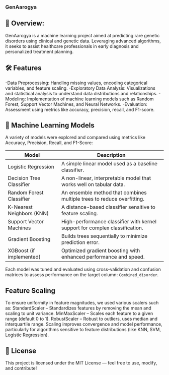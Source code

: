 ### GenAarogya
## 🧬 Overview:
GenAarogya is a machine learning project aimed at predicting rare genetic disorders using clinical and genetic data. Leveraging advanced algorithms, it seeks to assist healthcare professionals in early diagnosis and personalized treatment planning.

## 🛠 Features
-Data Preprocessing: Handling missing values, encoding categorical variables, and feature scaling.
-Exploratory Data Analysis: Visualizations and statistical analysis to understand data distributions and relationships.
-Modeling: Implementation of machine learning models such as Random Forest, Support Vector Machines, and Neural Networks.
-Evaluation: Assessment using metrics like accuracy, precision, recall, and F1-score.

## 🤖 Machine Learning Models
A variety of models were explored and compared using metrics like Accuracy, Precision, Recall, and F1-Score:

| Model                     | Description                                                                 |
|---------------------------|-----------------------------------------------------------------------------|
| Logistic Regression       | A simple linear model used as a baseline classifier.                        |
| Decision Tree Classifier  | A non-linear, interpretable model that works well on tabular data.          |
| Random Forest Classifier  | An ensemble method that combines multiple trees to reduce overfitting.      |
| K-Nearest Neighbors (KNN) | A distance-based classifier sensitive to feature scaling.                   |
| Support Vector Machines   | High-performance classifier with kernel support for complex classification.|
| Gradient Boosting         | Builds trees sequentially to minimize prediction error.                     |
| XGBoost (if implemented)  | Optimized gradient boosting with enhanced performance and speed.            |

Each model was tuned and evaluated using cross-validation and confusion matrices to assess performance on the target column: `Combined_disorder`.


##  Feature Scaling
To ensure uniformity in feature magnitudes, we used various scalers such as:
StandardScaler – Standardizes features by removing the mean and scaling to unit variance.
MinMaxScaler – Scales each feature to a given range (default 0 to 1).
RobustScaler – Robust to outliers, uses median and interquartile range.
Scaling improves convergence and model performance, particularly for algorithms sensitive to feature distributions (like KNN, SVM, Logistic Regression).

## 📄 License
This project is licensed under the MIT License — feel free to use, modify, and contribute!


